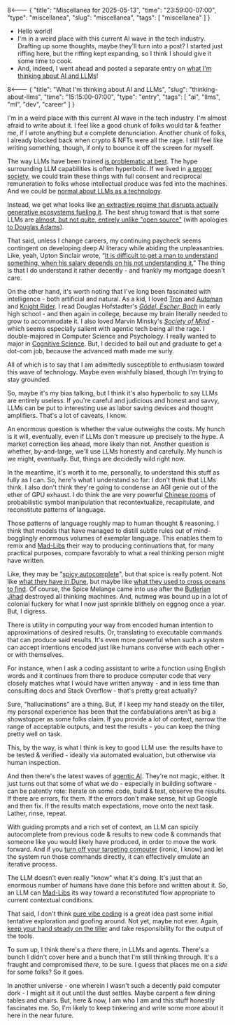 8<--- { "title": "Miscellanea for 2025-05-13", "time": "23:59:00-07:00", "type": "miscellanea", "slug": "miscellanea", "tags": [ "miscellanea" ] }

- Hello world!
- I'm in a weird place with this current AI wave in the tech industry. Drafting up some thoughts, maybe they'll turn into a post? I started just riffing here, but the riffing kept expanding, so I think I should give it some time to cook.
- And, indeed, I went ahead and posted a separate entry on [what I'm thinking about AI and LLMs](https://blog.lmorchard.com/2025/05/13/thinking-about-llms/)!

8<--- { "title": "What I'm thinking about AI and LLMs", "slug": "thinking-about-llms", "time": "15:15:00-07:00", "type": "entry", "tags": [ "ai", "llms", "ml", "dev", "career" ] }

I'm in a weird place with this current AI wave in the tech industry. I'm almost afraid to write about it. I feel like a good chunk of folks would tar & feather me, if I wrote anything but a complete denunciation. Another chunk of folks, I already blocked back when crypto & NFTs were all the rage. I still feel like writing something, though, if only to bounce it off the screen for myself.

<!--more-->

The way LLMs have been trained [is problematic at best](https://allenpike.com/2024/llms-trained-on-internet). The hype surrounding LLM capabilities is often hyperbolic. If we lived in [a proper society](https://en.wiktionary.org/wiki/Fully_Automated_Luxury_Gay_Space_Communism), we could train these things with full consent and reciprocal remuneration to folks whose intellectual produce was fed into the machines. And we could be [normal about LLMs as a technology](https://www.fastly.com/blog/can-we-be-normal-about-ai-now-that-deepseek-happened).

Instead, we get what looks like [an extractive regime that disrupts actually generative ecosystems fueling it](https://blog.lmorchard.com/2024/03/11/dance-for-the-bots/). The best shrug toward that is that some LLMs are [almost, but not quite, entirely unlike "open source"](https://www.technologyreview.com/2024/03/25/1090111/tech-industry-open-source-ai-definition-problem/) (with apologies [to Douglas Adams](https://en.wikipedia.org/wiki/Phrases_from_The_Hitchhiker%27s_Guide_to_the_Galaxy#Not_entirely_unlike)).

That said, unless I change careers, my continuing paycheck seems contingent on developing deep AI literacy while abiding the unpleasantries. Like, yeah, Upton Sinclair wrote, “[It is difficult to get a man to understand something, when his salary depends on his not understanding it.](https://en.wikiquote.org/wiki/Upton_Sinclair)” The thing is that I do understand it rather decently - and frankly my mortgage doesn't care.

On the other hand, it's worth noting that I've long been fascinated with intelligence - both artificial and natural. As a kid, I loved [Tron](https://en.wikipedia.org/wiki/Tron) and [Automan](https://en.wikipedia.org/wiki/Automan) and [Knight Rider](https://en.wikipedia.org/wiki/Knight_Rider). I read Douglas Hofstadter's [_Gödel, Escher, Bach_](https://en.wikipedia.org/wiki/G%C3%B6del,_Escher,_Bach) in early high school - and then again in college, because my brain literally needed to grow to accommodate it. I also loved Marvin Minsky's [_Society of Mind_](https://en.wikipedia.org/wiki/Society_of_Mind) - which seems especially salient with agentic tech being all the rage. I double-majored in Computer Science and Psychology. I really wanted to major in [Cognitive Science](https://en.wikipedia.org/wiki/Cognitive_science). But, I decided to bail out and graduate to get a dot-com job, because the advanced math made me surly.

All of which is to say that I am admittedly susceptible to enthusiasm toward this wave of technology. Maybe even wishfully biased, though I'm trying to stay grounded.

So, maybe it's my bias talking, but I think it's also hyperbolic to say LLMs are entirely useless. If you're careful and judicious and honest and savvy, LLMs can be put to interesting use as labor saving devices and thought amplifiers. That's a lot of caveats, I know.

An enormous question is whether the value outweighs the costs. My hunch is it will, eventually, even if LLMs don't measure up precisely to the hype. A market correction lies ahead, more likely than not. Another question is whether, by-and-large, we'll use LLMs honestly and carefully. My hunch is we might, eventually. But, things are decidedly wild right now.

In the meantime, it's worth it to me, personally, to understand this stuff as fully as I can. So, here's what I understand so far: I don't think that LLMs think. I also don't think they're going to condense an AGI genie out of the ether of GPU exhaust. I do think the are very powerful [Chinese rooms](https://en.wikipedia.org/wiki/Chinese_room) of probabilistic symbol manipulation that recontextualize, recapitulate, and reconstitute patterns of language.

Those patterns of language roughly map to human thought & reasoning. I think that models that have managed to distill subtle rules out of mind-bogglingly enormous volumes of exemplar language. This enables them to remix and [Mad-Libs](https://en.wikipedia.org/wiki/Mad_Libs) their way to producing continuations that, for many practical purposes, compare favorably to what a real thinking person might have written.

Like, they may be "[spicy autocomplete](https://thecleverest.com/gpt3-is-just-spicy-autocomplete/)", but that spice is really potent. Not like [what they have in Dune](https://dune.fandom.com/wiki/Spice_Melange), but maybe like [what they used to cross oceans to find](https://en.wikipedia.org/wiki/Nutmeg#Colonial_era). Of course, the Spice Melange came into use after the [Butlerian Jihad](https://dune.fandom.com/wiki/Butlerian_Jihad) destroyed all thinking machines. And, nutmeg was bound up in a lot of colonial fuckery for what I now just sprinkle blithely on eggnog once a year. But, I digress.

There is utility in computing your way from encoded human intention to approximations of desired results. Or, translating to executable commands that can produce said results. It's even more powerful when such a system can accept intentions encoded just like humans converse with each other - or with themselves.

For instance, when I ask a coding assistant to write a function using English words and it continues from there to produce computer code that very closely matches what I would have written anyway - and in less time than consulting docs and Stack Overflow - that's pretty great actually?

Sure, "hallucinations" are a thing. But, if I keep my hand steady on the tiller, my personal experience has been that the confabulations aren't as big a showstopper as some folks claim. If you provide a lot of context, narrow the range of acceptable outputs, and test the results - you can keep the thing pretty well on task. 

This, by the way, is what I think is key to good LLM use: the results have to be tested & verified - ideally via automated evaluation, but otherwise via human inspection.

And then there's the latest waves of [agentic AI](https://en.wikipedia.org/wiki/Agentic_AI). They're not magic, either. It just turns out that some of what we do - especially in building software - can be patently rote: Iterate on some code, build & test, observe the results. If there are errors, fix them. If the errors don't make sense, hit up Google and then fix. If the results match expectations, move onto the next task. Lather, rinse, repeat.

With guiding prompts and a rich set of context, an LLM can spicily autocomplete from previous code & results to new code & commands that someone like you would likely have produced, in order to move the work forward. And if you [turn off your targeting computer](https://www.starwars.com/video/use-the-force-luke) (ironic, I know) and let the system run those commands directly, it can effectively emulate an iterative process.

The LLM doesn't even really "know" what it's doing. It's just that an enormous number of humans have done this before and written about it. So, an LLM can [Mad-Libs](https://en.wikipedia.org/wiki/Mad_Libs) its way toward a reconstituted flow appropriate to current contextual conditions.

That said, I don't think [pure vibe coding](https://simonwillison.net/2025/Mar/19/vibe-coding/) is a great idea past some initial tentative exploration and goofing around. Not yet, maybe not ever. Again, [keep your hand steady on the tiller](https://simonwillison.net/2025/Mar/19/vibe-coding/#using-llms-for-code-responsibly-is-not-vibe-coding) and take responsibility for the output of the tools.

To sum up, I think there's a *there* there, in LLMs and agents. There's a bunch I didn't cover here and a bunch that I'm still thinking through. It's a fraught and compromised *there*, to be sure. I guess that places me on a *side* for some folks? So it goes.

In another universe - one wherein I wasn't such a decently paid computer dork - I might sit it out until the dust settles. Maybe carpent a few dining tables and chairs. But, here & now, I am who I am and this stuff honestly fascinates me. So, I'm likely to keep tinkering and write some more about it here in the near future.
